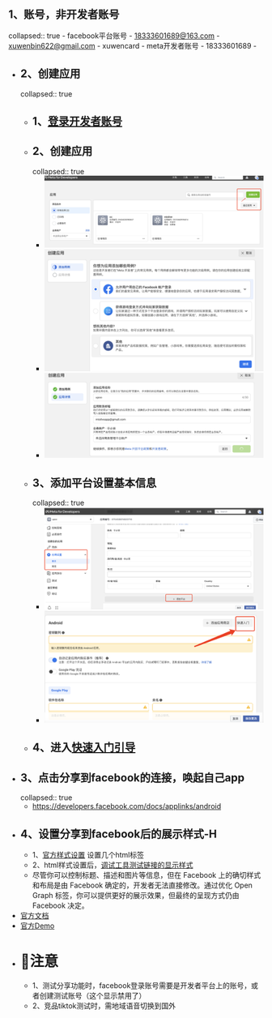 ## 1、账号，非开发者账号
collapsed:: true
	- facebook平台账号
		- 18333601689@163.com
		- xuwenbin622@gmail.com
		- xuwencard
	- meta开发者账号
		- 18333601689
		-
- ## 2、创建应用
  collapsed:: true
	- ## 1、[登录开发者账号]([https://www.facebook.com/login/device-based/regular/login/?login_attempt=1&next=https%3A%2F%2Fwww.facebook.com%2Findex.php%3Fnext%3Dhttps%253A%252F%252Fdevelopers.facebook.com%252Fasync%252Fregistration%252Fdialog%252F%253Fsrc%253Ddefault&lwv=100](https://www.facebook.com/login/device-based/regular/login/?login_attempt=1&next=https%3A%2F%2Fwww.facebook.com%2Findex.php%3Fnext%3Dhttps%253A%252F%252Fdevelopers.facebook.com%252Fasync%252Fregistration%252Fdialog%252F%253Fsrc%253Ddefault&lwv=100))
	- ## 2、创建应用
	  collapsed:: true
		- ![image.png](../assets/image_1700458603181_0.png)
		- ![image.png](../assets/image_1700458667688_0.png)
		- ![image.png](../assets/image_1700458702822_0.png)
	- ## 3、添加平台设置基本信息
	  collapsed:: true
		- ![image.png](../assets/image_1700458781855_0.png)
		- ![image.png](../assets/image_1700458806606_0.png)
	- ## 4、进入[快速入门引导](https://developers.facebook.com/quickstarts/670458974920716/?platform=android)
- ## 3、点击分享到facebook的连接，唤起自己app
  collapsed:: true
	- https://developers.facebook.com/docs/applinks/android
- ## 4、设置分享到facebook后的展示样式-H
	- 1、[官方样式设置](https://developers.facebook.com/docs/sharing/webmasters#markup)  设置几个html标签
	- 2、html样式设置后，[调试工具测试链接的显示样式](https://developers.facebook.com/tools/debug/)
	- 尽管你可以控制标题、描述和图片等信息，但在 Facebook 上的确切样式和布局是由 Facebook 确定的，开发者无法直接修改。通过优化 Open Graph 标签，你可以提供更好的展示效果，但最终的呈现方式仍由 Facebook 决定。
- [官方文档](https://developers.facebook.com/docs/sharing/android)
- [官方Demo](https://github.com/facebook/facebook-android-sdk)
- # 注意
	- 1、测试分享功能时，facebook登录账号需要是开发者平台上的账号，或者创建测试账号（这个显示禁用了）
	- 2、竞品tiktok测试时，需地域语音切换到国外